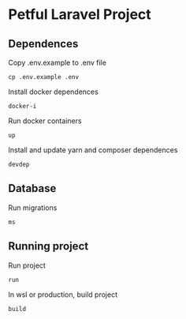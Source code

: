 # Petful Laravel Project

## Dependences

Copy .env.example to .env file

```shell
cp .env.example .env
```

Install docker dependences

```shell
docker-i
```

Run docker containers

```shell
up
```

Install and update yarn and composer dependences

```shell
devdep
```

## Database

Run migrations

```shell
ms
```

## Running project

Run project

```shell
run
```

In wsl or production, build project

```shell
build
```
